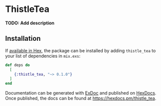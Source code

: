 # ThistleTea

**TODO: Add description**

## Installation

If [available in Hex](https://hex.pm/docs/publish), the package can be installed
by adding `thistle_tea` to your list of dependencies in `mix.exs`:

```elixir
def deps do
  [
    {:thistle_tea, "~> 0.1.0"}
  ]
end
```

Documentation can be generated with [ExDoc](https://github.com/elixir-lang/ex_doc)
and published on [HexDocs](https://hexdocs.pm). Once published, the docs can
be found at <https://hexdocs.pm/thistle_tea>.

